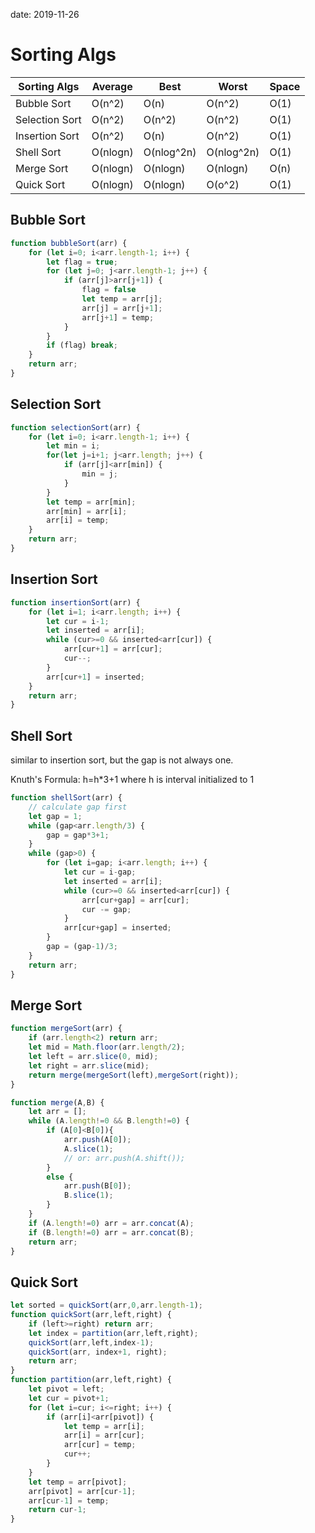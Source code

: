 date: 2019-11-26

# Sorting Algs

| Sorting Algs   | Average  | Best       | Worst      | Space |
| -------------- | -------- | ---------- | ---------- | ----- |
| Bubble Sort    | O(n^2)   | O(n)       | O(n^2)     | O(1)  |
| Selection Sort | O(n^2)   | O(n^2)     | O(n^2)     | O(1)  |
| Insertion Sort | O(n^2)   | O(n)       | O(n^2)     | O(1)  |
| Shell Sort     | O(nlogn) | O(nlog^2n) | O(nlog^2n) | O(1)  |
| Merge Sort     | O(nlogn) | O(nlogn)   | O(nlogn)   | O(n)  |
| Quick Sort     | O(nlogn) | O(nlogn)   | O(o^2)     | O(1)  |

## Bubble Sort

```javascript
function bubbleSort(arr) {
    for (let i=0; i<arr.length-1; i++) {
        let flag = true;
        for (let j=0; j<arr.length-1; j++) {
            if (arr[j]>arr[j+1]) {
                flag = false
                let temp = arr[j];
                arr[j] = arr[j+1];
                arr[j+1] = temp;
            }
        }
        if (flag) break;
    }
    return arr;
}

```

## Selection Sort

```javascript
function selectionSort(arr) {
    for (let i=0; i<arr.length-1; i++) {
        let min = i;
        for(let j=i+1; j<arr.length; j++) {
            if (arr[j]<arr[min]) {
                min = j;
            }
        }
        let temp = arr[min];
        arr[min] = arr[i];
        arr[i] = temp;
    }
    return arr;
}
```

## Insertion Sort

```javascript
function insertionSort(arr) {
    for (let i=1; i<arr.length; i++) {
        let cur = i-1;
        let inserted = arr[i];
        while (cur>=0 && inserted<arr[cur]) {
            arr[cur+1] = arr[cur];
            cur--;
        }
        arr[cur+1] = inserted;
    }
    return arr;
}
```

## Shell Sort

similar to insertion sort, but the gap is not always one.

Knuth's Formula: h=h*3+1 where h is interval initialized to 1

```javascript
function shellSort(arr) {
    // calculate gap first
    let gap = 1;
    while (gap<arr.length/3) {
        gap = gap*3+1;
    }
    while (gap>0) {
        for (let i=gap; i<arr.length; i++) {
            let cur = i-gap;
            let inserted = arr[i];
            while (cur>=0 && inserted<arr[cur]) {
                arr[cur+gap] = arr[cur];
                cur -= gap;
            }
            arr[cur+gap] = inserted;
        }
        gap = (gap-1)/3;
    }
    return arr;
}
```

## Merge Sort

```javascript
function mergeSort(arr) {
    if (arr.length<2) return arr;
    let mid = Math.floor(arr.length/2);
    let left = arr.slice(0, mid);
    let right = arr.slice(mid);
    return merge(mergeSort(left),mergeSort(right));
}

function merge(A,B) {
    let arr = [];
    while (A.length!=0 && B.length!=0) {
        if (A[0]<B[0]){
            arr.push(A[0]);
            A.slice(1);
            // or: arr.push(A.shift());
        }
        else {
            arr.push(B[0]);
            B.slice(1);
        }
    }
    if (A.length!=0) arr = arr.concat(A);
    if (B.length!=0) arr = arr.concat(B);
    return arr;
}
```

## Quick Sort

```javascript
let sorted = quickSort(arr,0,arr.length-1);
function quickSort(arr,left,right) {
    if (left>=right) return arr;
    let index = partition(arr,left,right);
    quickSort(arr,left,index-1);
    quickSort(arr, index+1, right);
    return arr;
}
function partition(arr,left,right) {
    let pivot = left;
    let cur = pivot+1;
    for (let i=cur; i<=right; i++) {
        if (arr[i]<arr[pivot]) {
            let temp = arr[i];
            arr[i] = arr[cur];
            arr[cur] = temp;
            cur++;
        }
    }
    let temp = arr[pivot];
    arr[pivot] = arr[cur-1];
    arr[cur-1] = temp;
    return cur-1;
}
```

